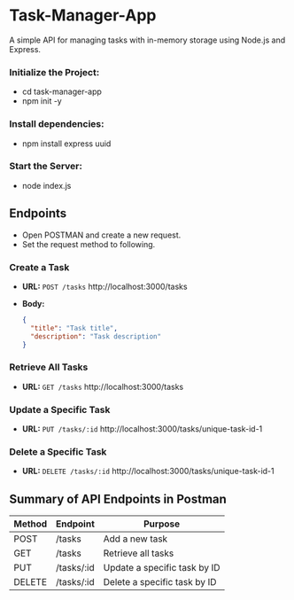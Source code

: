 # Task-Manager-App

A simple API for managing tasks with in-memory storage using Node.js and Express.


### Initialize the Project:

- cd task-manager-app
- npm init -y

### Install dependencies:

- npm install express uuid

### Start the Server:

- node index.js

## Endpoints

- Open POSTMAN and  create a new request.
- Set the request method to following.

### Create a Task
- **URL:** `POST /tasks` http://localhost:3000/tasks
- **Body:**

  ```json
  {
    "title": "Task title",
    "description": "Task description"
  }

### Retrieve All Tasks 
- **URL:** `GET /tasks` http://localhost:3000/tasks

### Update a Specific Task 
- **URL:** `PUT /tasks/:id`  http://localhost:3000/tasks/unique-task-id-1

### Delete a Specific Task 
- **URL:** `DELETE /tasks/:id`  http://localhost:3000/tasks/unique-task-id-1

## Summary of API Endpoints in Postman

| Method | Endpoint     | Purpose                         |
|--------|--------------|---------------------------------|
| POST   | /tasks       | Add a new task                 |
| GET    | /tasks       | Retrieve all tasks             |
| PUT    | /tasks/:id   | Update a specific task by ID   |
| DELETE | /tasks/:id   | Delete a specific task by ID   |